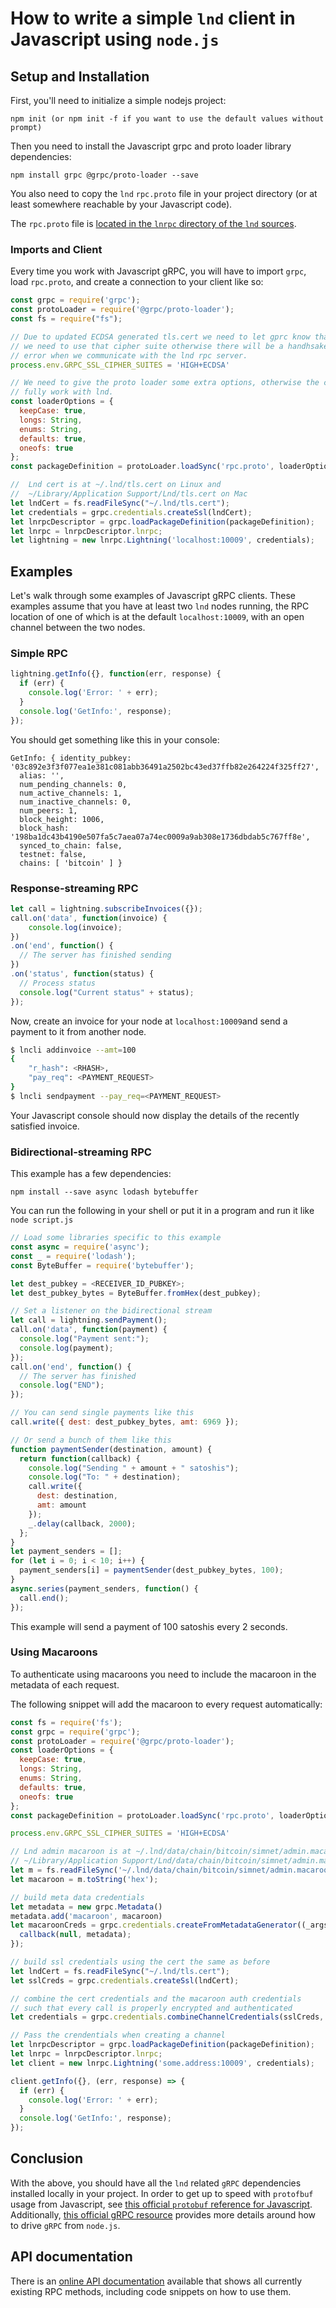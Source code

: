# How to write a simple `lnd` client in Javascript using `node.js`

## Setup and Installation

First, you'll need to initialize a simple nodejs project:
```
npm init (or npm init -f if you want to use the default values without prompt)
```

Then you need to install the Javascript grpc and proto loader library
dependencies:
```
npm install grpc @grpc/proto-loader --save
```

You also need to copy the `lnd` `rpc.proto` file in your project directory (or
at least somewhere reachable by your Javascript code).

The `rpc.proto` file is [located in the `lnrpc` directory of the `lnd`
sources](https://github.com/lightningnetwork/lnd/blob/master/lnrpc/rpc.proto).

### Imports and Client

Every time you work with Javascript gRPC, you will have to import `grpc`, load
`rpc.proto`, and create a connection to your client like so:

```js
const grpc = require('grpc');
const protoLoader = require('@grpc/proto-loader');
const fs = require("fs");

// Due to updated ECDSA generated tls.cert we need to let gprc know that
// we need to use that cipher suite otherwise there will be a handhsake
// error when we communicate with the lnd rpc server.
process.env.GRPC_SSL_CIPHER_SUITES = 'HIGH+ECDSA'

// We need to give the proto loader some extra options, otherwise the code won't
// fully work with lnd.
const loaderOptions = {
  keepCase: true,
  longs: String,
  enums: String,
  defaults: true,
  oneofs: true
};
const packageDefinition = protoLoader.loadSync('rpc.proto', loaderOptions);

//  Lnd cert is at ~/.lnd/tls.cert on Linux and
//  ~/Library/Application Support/Lnd/tls.cert on Mac
let lndCert = fs.readFileSync("~/.lnd/tls.cert");
let credentials = grpc.credentials.createSsl(lndCert);
let lnrpcDescriptor = grpc.loadPackageDefinition(packageDefinition);
let lnrpc = lnrpcDescriptor.lnrpc;
let lightning = new lnrpc.Lightning('localhost:10009', credentials);
```

## Examples

Let's walk through some examples of Javascript gRPC clients. These examples
assume that you have at least two `lnd` nodes running, the RPC location of one
of which is at the default `localhost:10009`, with an open channel between the
two nodes.

### Simple RPC

```js
lightning.getInfo({}, function(err, response) {
  if (err) {
    console.log('Error: ' + err);
  }
  console.log('GetInfo:', response);
});
```

You should get something like this in your console:

```
GetInfo: { identity_pubkey: '03c892e3f3f077ea1e381c081abb36491a2502bc43ed37ffb82e264224f325ff27',
  alias: '',
  num_pending_channels: 0,
  num_active_channels: 1,
  num_inactive_channels: 0,
  num_peers: 1,
  block_height: 1006,
  block_hash: '198ba1dc43b4190e507fa5c7aea07a74ec0009a9ab308e1736dbdab5c767ff8e',
  synced_to_chain: false,
  testnet: false,
  chains: [ 'bitcoin' ] }
```

### Response-streaming RPC

```js
let call = lightning.subscribeInvoices({});
call.on('data', function(invoice) {
    console.log(invoice);
})
.on('end', function() {
  // The server has finished sending
})
.on('status', function(status) {
  // Process status
  console.log("Current status" + status);
});
```

Now, create an invoice for your node at `localhost:10009`and send a payment to
it from another node.
```bash
$ lncli addinvoice --amt=100
{
	"r_hash": <RHASH>,
	"pay_req": <PAYMENT_REQUEST>
}
$ lncli sendpayment --pay_req=<PAYMENT_REQUEST>
```
Your Javascript console should now display the details of the recently satisfied
invoice.

### Bidirectional-streaming RPC

This example has a few dependencies:
```shell
npm install --save async lodash bytebuffer
```

You can run the following in your shell or put it in a program and run it like
`node script.js`

```js
// Load some libraries specific to this example
const async = require('async');
const _ = require('lodash');
const ByteBuffer = require('bytebuffer');

let dest_pubkey = <RECEIVER_ID_PUBKEY>;
let dest_pubkey_bytes = ByteBuffer.fromHex(dest_pubkey);

// Set a listener on the bidirectional stream
let call = lightning.sendPayment();
call.on('data', function(payment) {
  console.log("Payment sent:");
  console.log(payment);
});
call.on('end', function() {
  // The server has finished
  console.log("END");
});

// You can send single payments like this
call.write({ dest: dest_pubkey_bytes, amt: 6969 });

// Or send a bunch of them like this
function paymentSender(destination, amount) {
  return function(callback) {
    console.log("Sending " + amount + " satoshis");
    console.log("To: " + destination);
    call.write({
      dest: destination,
      amt: amount
    });
    _.delay(callback, 2000);
  };
}
let payment_senders = [];
for (let i = 0; i < 10; i++) {
  payment_senders[i] = paymentSender(dest_pubkey_bytes, 100);
}
async.series(payment_senders, function() {
  call.end();
});

```
This example will send a payment of 100 satoshis every 2 seconds.


### Using Macaroons

To authenticate using macaroons you need to include the macaroon in the metadata
of each request.

The following snippet will add the macaroon to every request automatically:

```js
const fs = require('fs');
const grpc = require('grpc');
const protoLoader = require('@grpc/proto-loader');
const loaderOptions = {
  keepCase: true,
  longs: String,
  enums: String,
  defaults: true,
  oneofs: true
};
const packageDefinition = protoLoader.loadSync('rpc.proto', loaderOptions);

process.env.GRPC_SSL_CIPHER_SUITES = 'HIGH+ECDSA'

// Lnd admin macaroon is at ~/.lnd/data/chain/bitcoin/simnet/admin.macaroon on Linux and
// ~/Library/Application Support/Lnd/data/chain/bitcoin/simnet/admin.macaroon on Mac
let m = fs.readFileSync('~/.lnd/data/chain/bitcoin/simnet/admin.macaroon');
let macaroon = m.toString('hex');

// build meta data credentials
let metadata = new grpc.Metadata()
metadata.add('macaroon', macaroon)
let macaroonCreds = grpc.credentials.createFromMetadataGenerator((_args, callback) => {
  callback(null, metadata);
});

// build ssl credentials using the cert the same as before
let lndCert = fs.readFileSync("~/.lnd/tls.cert");
let sslCreds = grpc.credentials.createSsl(lndCert);

// combine the cert credentials and the macaroon auth credentials
// such that every call is properly encrypted and authenticated
let credentials = grpc.credentials.combineChannelCredentials(sslCreds, macaroonCreds);

// Pass the crendentials when creating a channel
let lnrpcDescriptor = grpc.loadPackageDefinition(packageDefinition);
let lnrpc = lnrpcDescriptor.lnrpc;
let client = new lnrpc.Lightning('some.address:10009', credentials);

client.getInfo({}, (err, response) => {
  if (err) {
    console.log('Error: ' + err);
  }
  console.log('GetInfo:', response);
});
```

## Conclusion

With the above, you should have all the `lnd` related `gRPC` dependencies
installed locally in your project. In order to get up to speed with `protofbuf`
usage from Javascript, see [this official `protobuf` reference for
Javascript](https://developers.google.com/protocol-buffers/docs/reference/javascript-generated).
Additionally, [this official gRPC
resource](http://www.grpc.io/docs/tutorials/basic/node.html) provides more
details around how to drive `gRPC` from `node.js`.

## API documentation

There is an [online API documentation](https://api.lightning.community?javascript)
available that shows all currently existing RPC methods, including code snippets
on how to use them.
